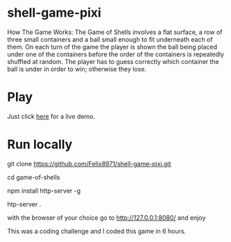# shell-game-pixi

How The Game Works:
The Game of Shells involves a flat surface, a row of three small containers and a ball small enough to fit underneath each of them. On each turn of the game the player is shown the ball being placed under one of the containers before the order of the containers is repeatedly shuffled at random. The player has to guess correctly which container the ball is under in order to win; otherwise they lose.

# Play

Just click [here](http://felixdebon.com/shell-game-pixi/index.html) for a live demo.

# Run locally
git clone https://github.com/Felix8971/shell-game-pixi.git

cd game-of-shells

npm install http-server -g

htp-server .

with the browser of your choice go to http://127.0.0.1:8080/ and enjoy

This was a coding challenge and I coded this game in 6 hours.
